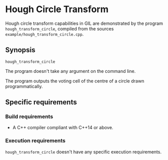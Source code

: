 # Hough Circle Transform

Hough circle transform capabilities in GIL are demonstrated by the program `hough_transform_circle`, compiled from the sources `example/hough_transform_circle.cpp`.

## Synopsis

`hough_transform_circle`

The program doesn't take any argument on the command line.

The program outputs the voting cell of the centre of a circle drawn programmatically.

## Specific requirements

### Build requirements

- A C++ compiler compliant with C++14 or above.

### Execution requirements

`hough_transform_circle` doesn't have any specific execution requirements.
